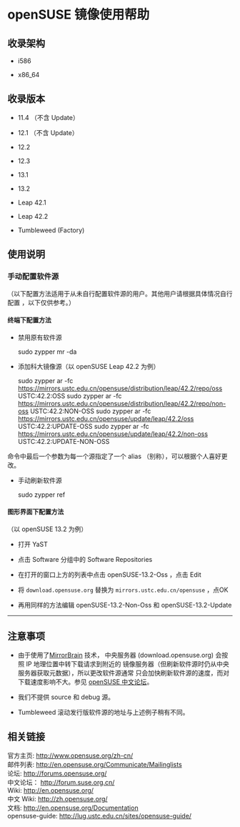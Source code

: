 ---
---

# openSUSE 镜像使用帮助

## 收录架构

  + i586

  + x86_64

## 收录版本

  + 11.4 （不含 Update）

  + 12.1 （不含 Update）

  + 12.2

  + 12.3

  + 13.1

  + 13.2

  + Leap 42.1

  + Leap 42.2

  + Tumbleweed (Factory)

## 使用说明

### 手动配置软件源

（以下配置方法适用于从未自行配置软件源的用户。其他用户请根据具体情况自行配置 ，以下仅供参考。） 

#### 终端下配置方法

  + 禁用原有软件源

    
    
    sudo zypper mr -da

  + 添加科大镜像源（以 openSUSE Leap 42.2 为例）

    
    
    sudo zypper ar -fc https://mirrors.ustc.edu.cn/opensuse/distribution/leap/42.2/repo/oss USTC:42.2:OSS
    sudo zypper ar -fc https://mirrors.ustc.edu.cn/opensuse/distribution/leap/42.2/repo/non-oss USTC:42.2:NON-OSS
    sudo zypper ar -fc https://mirrors.ustc.edu.cn/opensuse/update/leap/42.2/oss USTC:42.2:UPDATE-OSS
    sudo zypper ar -fc https://mirrors.ustc.edu.cn/opensuse/update/leap/42.2/non-oss USTC:42.2:UPDATE-NON-OSS

命令中最后一个参数为每一个源指定了一个 alias （别称），可以根据个人喜好更改。 

  + 手动刷新软件源

    
    
    sudo zypper ref

#### 图形界面下配置方法

（以 openSUSE 13.2 为例） 

  + 打开 YaST

  + 点击 Software 分组中的 Software Repositories

  + 在打开的窗口上方的列表中点击 openSUSE-13.2-Oss ，点击 Edit

  + 将 `download.opensuse.org` 替换为 `mirrors.ustc.edu.cn/opensuse` ，点OK

  + 再用同样的方法编辑 openSUSE-13.2-Non-Oss 和 openSUSE-13.2-Update

* * *

## 注意事项

  + 由于使用了[MirrorBrain](https://zh.opensuse.org/MirrorBrain "https://zh.opensuse.org/MirrorBrain") 技术， 中央服务器 (download.opensuse.org) 会按照 IP 地理位置中转下载请求到附近的 镜像服务器（但刷新软件源时仍从中央服务器获取元数据），所以更改软件源通常 只会加快刷新软件源的速度，而对下载速度影响不大。参见 [openSUSE 中文论坛](https://forum.suse.org.cn/viewtopic.php?f=10&t=1826 "https://forum.suse.org.cn/viewtopic.php?f=10&t=1826")。

  + 我们不提供 source 和 debug 源。

  + Tumbleweed 滚动发行版软件源的地址与上述例子稍有不同。

## 相关链接

官方主页: <http://www.opensuse.org/zh-cn/>   
邮件列表: <http://en.opensuse.org/Communicate/Mailinglists>   
论坛: <http://forums.opensuse.org/>   
中文论坛： <http://forum.suse.org.cn/>   
Wiki: <http://en.opensuse.org/>   
中文 Wiki: <http://zh.opensuse.org/>   
文档: <http://en.opensuse.org/Documentation>   
opensuse-guide: <http://lug.ustc.edu.cn/sites/opensuse-guide/>   
